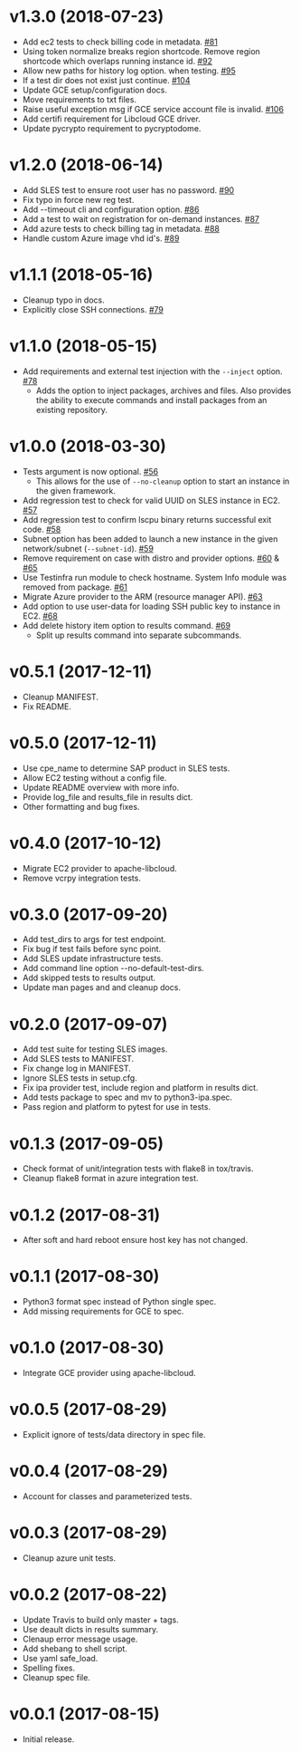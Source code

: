 v1.3.0 (2018-07-23)
===================

- Add ec2 tests to check billing code in metadata.
  [\#81](https://github.com/SUSE/ipa/pull/81)
- Using token normalize breaks region shortcode. Remove region
  shortcode which overlaps running instance id.
  [\#92](https://github.com/SUSE/ipa/pull/92)
- Allow new paths for history log option. when testing.
  [\#95](https://github.com/SUSE/ipa/pull/95)
- If a test dir does not exist just continue.
  [\#104](https://github.com/SUSE/ipa/pull/104)
- Update GCE setup/configuration docs.
- Move requirements to txt files.
- Raise useful exception msg if GCE service account file is invalid.
  [\#106](https://github.com/SUSE/ipa/pull/106)
- Add certifi requirement for Libcloud GCE driver.
- Update pycrypto requirement to pycryptodome.

v1.2.0 (2018-06-14)
===================

- Add SLES test to ensure root user has no password.
  [\#90](https://github.com/SUSE/ipa/pull/90)
- Fix typo in force new reg test.
- Add \--timeout cli and configuration option.
  [\#86](https://github.com/SUSE/ipa/pull/86)
- Add a test to wait on registration for on-demand instances.
  [\#87](https://github.com/SUSE/ipa/pull/87)
- Add azure tests to check billing tag in metadata.
  [\#88](https://github.com/SUSE/ipa/pull/88)
- Handle custom Azure image vhd id's.
  [\#89](https://github.com/SUSE/ipa/pull/89)

v1.1.1 (2018-05-16)
===================

- Cleanup typo in docs.
- Explicitly close SSH connections.
  [\#79](https://github.com/SUSE/ipa/pull/79)

v1.1.0 (2018-05-15)
===================

- Add requirements and external test injection with the `--inject`
  option. [\#78](https://github.com/SUSE/ipa/pull/78)
    - Adds the option to inject packages, archives and files. Also
      provides the ability to execute commands and install packages
      from an existing repository.

v1.0.0 (2018-03-30)
===================

- Tests argument is now optional.
  [\#56](https://github.com/SUSE/ipa/pull/56)
    - This allows for the use of `--no-cleanup` option to start an
      instance in the given framework.
- Add regression test to check for valid UUID on SLES instance in EC2.
  [\#57](https://github.com/SUSE/ipa/pull/57)
- Add regression test to confirm lscpu binary returns successful exit
  code. [\#58](https://github.com/SUSE/ipa/pull/58)
- Subnet option has been added to launch a new instance in the given
  network/subnet (`--subnet-id`).
  [\#59](https://github.com/SUSE/ipa/pull/59)
- Remove requirement on case with distro and provider options.
  [\#60](https://github.com/SUSE/ipa/pull/60) &
  [\#65](https://github.com/SUSE/ipa/pull/65)
- Use Testinfra run module to check hostname. System Info module was
  removed from package. [\#61](https://github.com/SUSE/ipa/pull/61)
- Migrate Azure provider to the ARM (resource manager API).
  [\#63](https://github.com/SUSE/ipa/pull/63)
- Add option to use user-data for loading SSH public key to instance
  in EC2. [\#68](https://github.com/SUSE/ipa/pull/68)
- Add delete history item option to results command.
  [\#69](https://github.com/SUSE/ipa/pull/69)
    - Split up results command into separate subcommands.

v0.5.1 (2017-12-11)
===================

- Cleanup MANIFEST.
- Fix README.

v0.5.0 (2017-12-11)
===================

- Use cpe\_name to determine SAP product in SLES tests.
- Allow EC2 testing without a config file.
- Update README overview with more info.
- Provide log\_file and results\_file in results dict.
- Other formatting and bug fixes.

v0.4.0 (2017-10-12)
===================

- Migrate EC2 provider to apache-libcloud.
- Remove vcrpy integration tests.

v0.3.0 (2017-09-20)
===================

- Add test\_dirs to args for test endpoint.
- Fix bug if test fails before sync point.
- Add SLES update infrastructure tests.
- Add command line option \--no-default-test-dirs.
- Add skipped tests to results output.
- Update man pages and and cleanup docs.

v0.2.0 (2017-09-07)
===================

- Add test suite for testing SLES images.
- Add SLES tests to MANIFEST.
- Fix change log in MANIFEST.
- Ignore SLES tests in setup.cfg.
- Fix ipa provider test, include region and platform in results dict.
- Add tests package to spec and mv to python3-ipa.spec.
- Pass region and platform to pytest for use in tests.

v0.1.3 (2017-09-05)
===================

- Check format of unit/integration tests with flake8 in tox/travis.
- Cleanup flake8 format in azure integration test.

v0.1.2 (2017-08-31)
===================

- After soft and hard reboot ensure host key has not changed.

v0.1.1 (2017-08-30)
===================

- Python3 format spec instead of Python single spec.
- Add missing requirements for GCE to spec.

v0.1.0 (2017-08-30)
===================

- Integrate GCE provider using apache-libcloud.

v0.0.5 (2017-08-29)
===================

- Explicit ignore of tests/data directory in spec file.

v0.0.4 (2017-08-29)
===================

- Account for classes and parameterized tests.

v0.0.3 (2017-08-29)
===================

- Cleanup azure unit tests.

v0.0.2 (2017-08-22)
===================

- Update Travis to build only master + tags.
- Use deault dicts in results summary.
- Clenaup error message usage.
- Add shebang to shell script.
- Use yaml safe\_load.
- Spelling fixes.
- Cleanup spec file.

v0.0.1 (2017-08-15)
===================

- Initial release.
